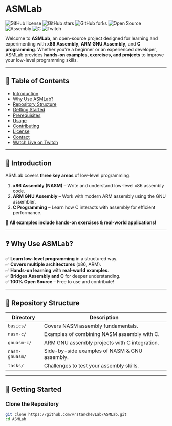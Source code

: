 # ASMLab

![GitHub license](https://img.shields.io/github/license/vrstanchevLab/ASMLab)
![GitHub stars](https://img.shields.io/github/stars/vrstanchevLab/ASMLab?style=social)
![GitHub forks](https://img.shields.io/github/forks/vrstanchevLab/ASMLab?style=social)
![Open Source](https://badges.frapsoft.com/os/v1/open-source.svg?v=103)
![Assembly](https://img.shields.io/badge/language-Assembly-red.svg)
![C](https://img.shields.io/badge/language-C-blue.svg)
![Twitch](https://img.shields.io/badge/Streamed%20on-Twitch-9146FF?logo=twitch&style=flat)

Welcome to **ASMLab**, an open-source project designed for learning and experimenting with **x86 Assembly**, **ARM GNU Assembly**, and **C programming**. Whether you're a beginner or an experienced developer, ASMLab provides **hands-on examples, exercises, and projects** to improve your low-level programming skills.

---

## 📌 Table of Contents

- [Introduction](#introduction)
- [Why Use ASMLab?](#why-use-asmlab)
- [Repository Structure](#repository-structure)
- [Getting Started](#getting-started)
- [Prerequisites](#prerequisites)
- [Usage](#usage)
- [Contributing](#contributing)
- [License](#license)
- [Contact](#contact)
- [Watch Live on Twitch](#watch-live-on-twitch)

---

## 📖 Introduction

ASMLab covers **three key areas** of low-level programming:

1. **x86 Assembly (NASM)** – Write and understand low-level x86 assembly code.
2. **ARM GNU Assembly** – Work with modern ARM assembly using the GNU assembler.
3. **C Programming** – Learn how C interacts with assembly for efficient performance.

🚀 **All examples include hands-on exercises & real-world applications!**

---

## ❓ Why Use ASMLab?

✅ **Learn low-level programming** in a structured way.  
✅ **Covers multiple architectures** (x86, ARM).  
✅ **Hands-on learning** with **real-world examples**.  
✅ **Bridges Assembly and C** for deeper understanding.  
✅ **100% Open Source** – Free to use and contribute!  

---

## 📁 Repository Structure

| Directory        | Description |
|-----------------|-------------|
| `basics/`      | Covers NASM assembly fundamentals. |
| `nasm-c/`      | Examples of combining NASM assembly with C. |
| `gnuasm-c/`    | ARM GNU assembly projects with C integration. |
| `nasm-gnuasm/` | Side-by-side examples of NASM & GNU assembly. |
| `tasks/`       | Challenges to test your assembly skills. |

---

## 🚀 Getting Started

### Clone the Repository

```bash
git clone https://github.com/vrstanchevLab/ASMLab.git
cd ASMLab
